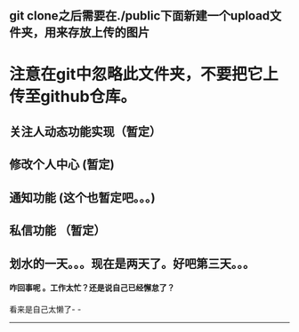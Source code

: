 ## git clone之后需要在./public下面新建一个upload文件夹，用来存放上传的图片
#  注意在git中忽略此文件夹，不要把它上传至github仓库。

## 关注人动态功能实现（暂定）
## 修改个人中心 (暂定)

## 通知功能 (这个也暂定吧。。。)
## 私信功能 （暂定）

## 划水的一天。。。现在是两天了。好吧第三天。。。

#### 咋回事呢 。工作太忙？还是说自己已经懈怠了？
看来是自己太懒了- -
- -- -
